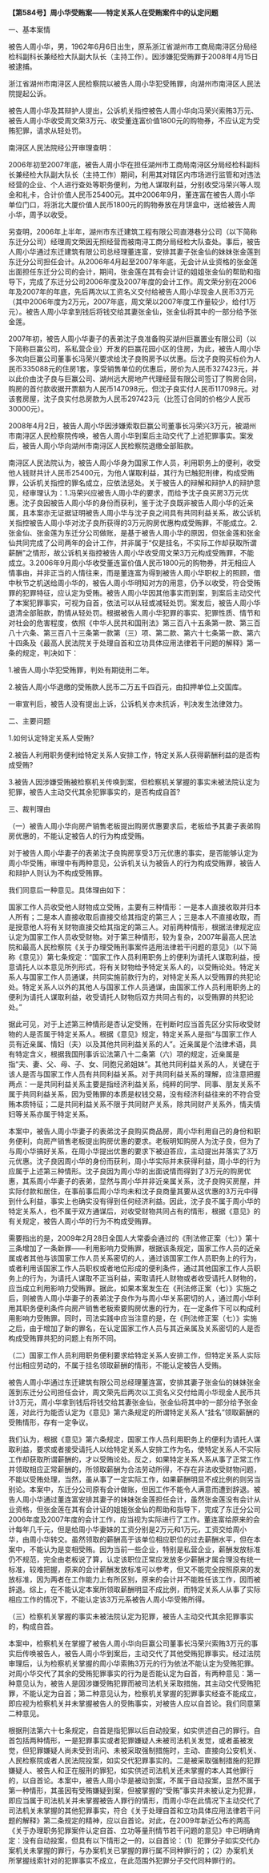 **【第584号】周小华受贿案——特定关系人在受贿案件中的认定问题**

一、基本案情

被告人周小华，男，1962年6月6日出生，原系浙江省湖州市工商局南浔区分局经检科副科长兼经检大队副大队长（主持工作）。因涉嫌犯受贿罪于2008年4月15日被逮捕。

浙江省湖州市南浔区人民检察院以被告人周小华犯受贿罪，向湖州市南浔区人民法院提起公诉。

被告人周小华及其辩护人提出，公诉机关指控被告人周小华向冯荣兴索贿3万元、被告人周小华收受周文荣3万元、收受董连富价值1800元的购物券，不应认定为受贿犯罪，请求从轻处罚。

南浔区人民法院经公开审理查明：

2006年初至2007年底，被告人周小华在担任湖州市工商局南浔区分局经检科副科长兼经检大队副大队长（主持工作）期间，利用其对辖区内市场进行监管和对违法经营的企业、个人进行查处等职务便利，为他人谋取利益，分别收受冯荣兴等人现金和礼卡，合计价值人民币25400元。其中2006年9月，董连富在被告人周小华单位门口，将浙北大厦价值人民币1800元的购物券放在月饼盒中，送给被告人周小华，周予以收受。

另查明，2006年上半年，湖州市东迁建筑工程有限公司直港巷分公司（以下简称东迁分公司）经理周文荣因无照经营而被南浔工商分局经检大队查处。事后，被告人周小华通过东迁建筑有限公司总经理董连富，安排其妻子张金仙的妹妹张金莲到东迁分公司担任会计。从2006年4月起至2007年年底，无会计从业资格的张金莲出面担任东迁分公司的会计，期间，张金莲在其有会计证的姐姐张金仙的帮助和指导下，完成了东迁分公司2006年度及2007年度的会计工作。周文荣分别在2006年及2007年的年底，先后两次以工资名义交付给被告人周小华现金人民币3万元（其中2006年度为2万元，2007年底，周文荣以2007年度工作量较少，给付1万元）。被告人周小华拿到钱后将钱交给其妻张金仙，张金仙将其中的一部分给予张金莲。

2007年初，被告人周小华妻子的表弟沈子良准备购买湖州巨赢置业有限公司（以下简称巨赢公司，系私营企业）开发的巨赢花园小区的住房，为此，被告人周小华多次向巨赢公司董事长冯荣兴要求给沈子良购房予以优惠。后沈子良购买标价为人民币335088元的住房1套，享受销售单位的优惠后，房价为人民币327423元，并以此价由沈子良与巨赢公司、湖州远大房地产代理经营有限公司签订了购房合同，购房的首付款收据开票额为人民币147098元，但沈子良实付人民币117098元。对该套房屋，沈子良实付总房款为人民币297423元（比签订合同的价格少人民币30000元）。

2008年4月2日，被告人周小华因涉嫌索取巨赢公司董事长冯荣兴3万元，被湖州市南浔区人民检察院传唤，被告人周小华到案后主动交代了上述犯罪事实。案发后，被告人周小华向湖州市南浔区人民检察院退缴全部赃款。

南浔区人民法院认为，被告人周小华身为国家工作人员，利用职务上的便利，收受他人钱财共计人民币25400元，为他人谋取利益，其行为已触犯刑律，构成受贿罪，公诉机关指控的罪名成立，应依法惩处。关于被告人的辩解和辩护人的辩护意见，经审理认为：1.冯荣兴应被告人周小华的要求，而给予沈子良买房3万元优惠。沈子良因被告人周小华的身份而获利，鉴于沈子良既非被告人周小华的近亲属，且本案亦无证据证明被告人周小华与沈子良之间具有共同利益关系，故公诉机关指控被告人周小华对沈子良所获得的3万元购房优惠构成受贿罪，不能成立。2.张金仙、张金莲为东迁分公司做账，是基于被告人周小华的原因，但张金莲和张金仙共同完成了公司两年的会计工作，并非属于“仅是挂名，不实际工作却获取所谓薪酬”之情形，故公诉机关指控被告人周小华收受周文荣3万元构成受贿罪，不能成立。3.2006年9月周小华收受董连富价值人民币1800元的购物券，并无相应人情事由，并非正当的人情往来，而是董连富为得到被告人周小华职权上的照顾，借中秋节之机送给周小华的，被告人周小华明知对方的用意，仍予以收受，符合受贿罪的犯罪特征，应认定为受贿。被告人周小华因其他事实而到案，到案后主动交代了本案犯罪事实，可视为自首，依法可以从轻或减轻处罚。案发后，被告人周小华退清全部赃款，酌情从轻处罚。根据被告人周小华犯罪的事实、犯罪性质、情节和对社会的危害程度，依照《中华人民共和国刑法》第三百八十五条第一款、第三百八十六条、第三百八十三条第一款第（三）项、第二款、第六十七条第一款、第六十四条及《最高人民法院关于处理自首和立功具体应用法律若干问题的解释》第一条的规定，判决如下：

1.被告人周小华犯受贿罪，判处有期徒刑二年。

2.被告人周小华退缴的受贿款人民币二万五千四百元，由扣押单位上交国库。

一审宣判后，被告人没有提出上诉，公诉机关亦未抗诉，判决发生法律效力。

二、主要问题

1.如何认定特定关系人受贿?

2.被告人利用职务便利给特定关系人安排工作，特定关系人获得薪酬利益的是否构成受贿?

3.被告人因涉嫌受贿被检察机关传唤到案，但检察机关掌握的事实未被法院认定为犯罪，被告人主动交代其余犯罪事实的，是否构成自首?

三、裁判理由

（一）被告人周小华向房产销售老板提出购房优惠要求后，老板给予其妻子表弟购房优惠的，不能认定被告人的行为构成受贿。

对于被告人周小华妻子的表弟沈子良购房享受3万元优惠的事实，是否能够认定为周小华受贿，审理中有两种意见，公诉机关认为被告人的行为构成受贿罪，被告人和辩护人则认为不构成受贿罪。

我们同意后一种意见。具体理由如下：

国家工作人员收受他人财物成立受贿，主要有三种情形：一是本人直接收取并归本人所有；二是本人直接收取后直接交给其指定的第三人；三是本人不直接收取，而是授意他人将有关财物直接交给其指定的第三人。对前两种情形，根据法律规定应认定为国家工作人员收受财物。对于第三种情形，较为复杂，2007年最高人民法院和最高人民检察院《关于办理受贿刑事案件适用法律若干问题的意见》（以下简称《意见》）第七条规定：“国家工作人员利用职务上的便利为请托人谋取利益，授意请托人以本意见所列形式，将有关财物给予特定关系人的，以受贿论处。特定关系人与国家工作人员通谋，共同实施前款行为的，对特定关系人以受贿罪的共犯论处。特定关系人以外的其他人与国家工作人员通谋，由国家工作人员利用职务上的便利为请托人谋取利益，收受请托人财物后双方共同占有的，以受贿罪的共犯论处。”

据此可见，对于上述第三种情形是杏认定受贿，在判断时应当首先区分实际收受财物的人是否属于特定关系人。根据《意见》规定，特定关系人是指“与国家工作人员有近亲属、情妇（夫）以及其他共同利益关系的人”。近亲属是个法律术语，具有特定含义，根据我国刑事诉讼法第八十二条第（六）项的规定，近亲属是指“夫、妻、父、母、子、女、同胞兄弟姐妹”。其他共同利益关系的人，关键在于该人是否与国家工作人员有共同利益关系。对于共同利益关系的理解，应注意把握两点：一是共同利益关系主要是指经济利益关系，纯粹的同学、同事、朋友关系不属于共同利益关系，因为受贿罪的本质是权钱交易，没有经济利益往来的不符合受贿本质特征；二是共同利益关系不限于共同财产关系，除共同财产关系外，情夫情妇等关系亦属于特定关系。

本案中，被告人周小华妻子的表弟沈子良购买商品房，周小华利用自己的身份和职务便利，向房产销售老板提出购房优惠的要求。老板明知购房人为沈子良，但为了与周小华搞好关系，在周小华提出优惠的要求下被迫答应，主动提出并落实了3万元优惠。沈子良因周小华的身份而获利，周小华实际并未获得利益，周小华的行为应属于上述第三种情形。沈子良因为周小华的出面说情而得到了3万元的购房优惠，其系周小华妻子的表弟，显然与周小华并非近亲属关系，沈子良购买房屋，并实际付款和居住，在事前事后周小华均未和沈子良商量其要从这优惠的3万元中得到什么利益，事实上也确实没有得到任何经济利益。因此，沈子良不属于周小华的特定关系人，也不属于双方通谋后，对收受财物共同占有的情形，根据《意见》的有关规定，被告人周小华的行为不构成受贿罪。

需要指出的是，2009年2月28日全国人大常委会通过的《刑法修正案（七）》第十三条增加了一条新罪——利用影响力受贿罪，根据该条规定，国家工作人员的近亲属或者其他与该国家工作人员关系密切的人，通过该国家工作人员职务上的行为，或者利用该国家工作人员职权或者地位形成的便利条件，通过其他国家工作人员职务上的行为，为请托人谋取不正当利益，索取请托人财物或者收受请托人财物的，应当成立利用影响力受贿罪。据此，如果本案发生在《刑法修正案（七）》实施之后，则被告人周小华妻子的表弟沈子良作为与周小华关系密切的人，通过周小华利用其职务便利条件向房产销售老板索要购房优惠的行为，在一定条件下可以构成利用影响力受贿罪。同时，司法实践中应当注意的是，在《刑法修正案（七）》实施之后，由于增加了新的罪名，在认定国家工作人员与其近亲属及关系密切的人是否构成受贿罪共犯的问题上有所不同。

（二）国家工作人员利用职务便利要求给特定关系人安排工作，但特定关系人实际付出相应劳动的，不属于挂名领取薪酬的情形，不能认定被告人受贿。

被告人周小华通过东迁建筑有限公司总经理董连富，安排其妻子张金仙的妹妹张金莲到东迁分公司担任会计，周文荣先后两次以工资名义交付给周小华现金人民币共计3万元，周小华拿到钱后将钱交给其妻张金仙，张金仙将其中的一部分给予张金莲，对此行为能否认定为《意见》第六条规定的所谓特定关系人“挂名”领取薪酬的受贿情形，存有一定争议。

我们认为，根据《意见》第六条规定，国家工作人员利用职务上的便利为请托人谋取利益，要求或者接受请托人以给特定关系人安排工作为名，使特定关系人不实际工作却获取所谓薪酬的，才以受贿论处。反之，如果特定关系人系从事了正常工作并领取相应正常薪酬的，所领取薪酬为合法劳动所得，不存在非法收受财物问题，不能以受贿处理，当然，虽从事了一定实际工作，如果薪酬明显不成比例的则另当别论。本案中，东迁分公司原有会计做账，但因工作不能令人满意而遭到辞退。被告人周小华通过董连富安排其妻子的妹妹张金莲担任会计，虽然张金莲没有会计从业资格，但张金莲在其有会计证的姐姐张金仙的帮助和指导下，完成了东迁分公司2006年度及2007年度的会计工作，应当视为实际进行了工作。董连富给原来的会计每年几千元，但是给周小华妻妹的工资分别是2万元和1万元，工资交给周小华，由周小华转交。虽然领取的薪酬高于该单位相应职位的过去薪酬水平，但在本案中，不能认为是变相受贿。因为当前一些企业，特别是私营企业，薪酬发放标准仍不规范，完全由老板说了算，认定该职位正常应发放多少薪酬才属合理没有统一标准，较难把握，原来的会计薪酬发放标准可以参考，但又不能完全按照原来的发放标准，因为两者在工作能力上有所区别，原来的会计并不能胜任该工作，因而被辞退。综上，在不能认定本案所领取薪酬明显不成比例，而特定关系人从事了实际相应工作的情况下，不能认定该3万元系被告人周小华受贿所得。

（三）检察机关掌握的事实未被法院认定为犯罪，被告人主动交代其余犯罪事实的，构成自首。

本案中，检察机关在掌握了被告人周小华向巨赢公司董事长冯荣兴索贿3万元的事实后传唤被告人，被告人周小华到案后，主动交代了其他受贿犯罪事实。经过法院审理后，认为检察机关掌握的周小华索贿3万元的行为依法不能认定为受贿犯罪。对周小华交代了其余的受贿犯罪事实的行为是否能认定为自首，有两种意见：第一种意见认为，被告人是因涉嫌受贿犯罪而被司法机关采取措施，其主动交代受贿犯罪，不能认定为自首；第二种意见认为，检察机关掌握的犯罪事实经查不能成立，即应视为检察机关并未掌握被告人的受贿事实，对被告人应以自首论。我们同意第二种意见。

根据刑法第六十七条规定，自首是指犯罪以后自动投案，如实供述自己的罪行。自首包括两种情形，一是犯罪事实或者犯罪嫌疑人未被司法机关发觉，或者虽被发觉，但犯罪嫌疑人尚未受到讯问、未被采取强制措施时，主动、直接向公安机关、人民检察院或者人民法院投案，如实交代犯罪事实的。二是被采取强制措施的犯罪嫌疑人、被告人和正在服刑的罪犯，如实供述司法机关还未掌握的本人其他罪行的，以自首论。本案中，被告人周小华是被动到案，不属于自动投案，显然不属于第一种情形，其虽因有受贿嫌疑到案，但被掌握的“受贿”事实并未被认定为犯罪，即应当属于司法机关并未掌握被告人罪行的情形，而周小华在此情况下主动交代了司法机关未掌握的其他犯罪事实，符合《关于处理自首和立功具体应用法律若干问题的解释》第二条规定的精神，应以自首论。对此，在2009年新近公布的两高《关于办理职务犯罪案件认定自首、立功等量刑情节若干问题的意见》中已明确肯定：没有自动投案，但具有以下情形之一的，以自首论：（1）犯罪分子如实交代办案机关未掌握的罪行，与办案机关已掌握的罪行属不同种罪行的；（2）办案机关所掌握线索针对的犯罪事实不成立，在此范围外犯罪分子交代同种罪行的。